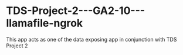 # TDS-Project-2---GA2-10---llamafile-ngrok
This app acts as one of the data exposing app in conjunction with TDS Project 2
